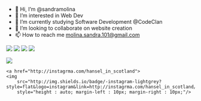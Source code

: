 - 👋 Hi, I’m @sandramolina
- 👀 I’m interested in Web Dev
- 🌱 I’m currently studying Software Development @CodeClan
- 💞️ I’m looking to collaborate on website creation
- 📫 How to reach me molina.sandra.101@gmail.com

<p align = "left">
    <img src = "https://img.shields.io/badge/Python-3776AB?style=for-the-badge&logo=python&logoColor=white"/>
    <!-- <img src="https://img.shields.io/badge/Flask-lightgrey?style=flat&logo=flask&logoColor=grey"/>
    <img src="https://img.shields.io/badge/Jinja-lightgrey?style=flat&logo=jinja&logoColor=grey"/> -->
    <!-- <img src="https://img.shields.io/badge/PostgresSQL-lightgrey?style=flat&logo=postgresql&logoColor=grey"/> -->
    <img src="https://img.shields.io/badge/LinkedIn-0077B5?style=for-the-badge&logo=linkedin&logoColor=white/>
    
</p>
 <p align = "left">
    <img src="https://img.shields.io/badge/JavaScript-F7DF1E?style=for-the-badge&logo=javascript&logoColor=black">
    <img src="https://img.shields.io/badge/React-lightgrey?style=flat&logo=react&logoColor=grey"> </p>

<p align = "left">        
<a href="https://hits.seeyoufarm.com">
    <img src="https://hits.seeyoufarm.com/api/count/incr/badge.svg?url=https%3A%2F%2Fgithub.com%2Fsandramolina%2Fsandramolina&count_bg=%23B85CCF&title_bg=%23ACA2A2&icon=&icon_color=%23E7E7E7&title=hits&edge_flat=false"/></a></p>

    <a href="http://instagrma.com/hansel_in_scotland">
    <img
        src="http://img.shields.io/badge/-instagram-lightgrey?style=flat&logo=instagram&link=http://instagrma.com/hansel_in_scotland/"
        style="height : auto; margin-left : 10px; margin-right : 10px;"/>

<!-- </a> -->
